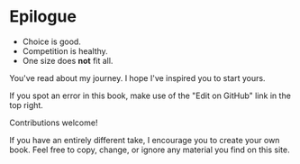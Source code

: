 # Epilogue

* Choice is good.
* Competition is healthy.
* One size does **not** fit all.

You've read about my journey. I hope I've inspired you to start yours.

If you spot an error in this book, make use of the "Edit on GitHub" link in the top right.

Contributions welcome!

If you have an entirely different take, I encourage you to create your own book. Feel free to copy, change, or ignore any material you find on this site.
